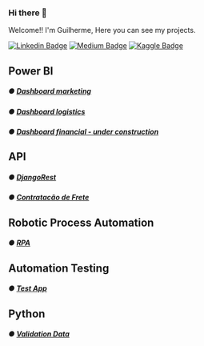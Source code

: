 ### Hi there 👋

Welcome!!
I'm Guilherme, Here you can see my projects.


[![Linkedin Badge](https://img.shields.io/badge/-LinkedIn-blue?style=flat-square&logo=Linkedin&logoColor=white&link=https://www.linkedin.com/in/guilhermeggarcia/)](https://www.linkedin.com/in/guilhermeggarcia/)
[![Medium Badge](https://img.shields.io/badge/-Medium-black?style=flat-square&logo=Medium&logoColor=white&link=https://medium.com/@guilhermegoesgarcia)](https://medium.com/@guilhermegoesgarcia)
[![Kaggle Badge](https://img.shields.io/badge/-kaggle-blue?style=flat-square&logo=kaggle&logoColor=white&link=https://www.kaggle.com/gui230)](https://www.kaggle.com/gui230)


## Power BI
 ##### ● [Dashboard marketing](https://github.com/guilhermegoesgarcia/Power_BI_marketing)
 ##### ● [Dashboard logistics](https://github.com/guilhermegoesgarcia/Power_BI_logistica)
 ##### ● [Dashboard financial - under construction](https://github.com/guilhermegoesgarcia/Power_BI_financeiro)
 
 
## API
##### ● [DjangoRest](https://github.com/guilhermegoesgarcia/AluraFlix.API-DjangoRest)
##### ● [Contratacão de Frete](https://github.com/guilhermegoesgarcia/API_REST_contratacao_de_frete)

## Robotic Process Automation
##### ● [RPA](https://github.com/guilhermegoesgarcia/RPA_Automatizando-preenchimento-de-formulario-Web)

## Automation Testing
##### ● [Test App](https://github.com/guilhermegoesgarcia/TestesAutomatizados)

## Python
##### ● [Validation Data](https://github.com/guilhermegoesgarcia/ValidandoDados_Python)

